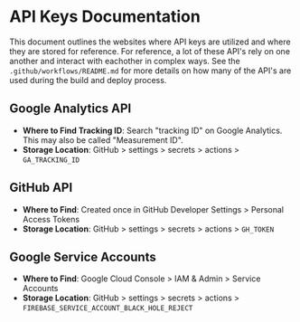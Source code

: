 # API Keys Documentation

This document outlines the websites where API keys are utilized and where they are stored for reference. For reference, a lot of these API's rely on one another and interact with eachother in complex ways. See the `.github/workflows/README.md` for more details on how many of the API's are used during the build and deploy process.

## Google Analytics API

- **Where to Find Tracking ID**: Search "tracking ID" on Google Analytics. This may also be called "Measurement ID".
- **Storage Location**: GitHub > settings > secrets > actions > `GA_TRACKING_ID`

## GitHub API

- **Where to Find**: Created once in GitHub Developer Settings > Personal Access Tokens
- **Storage Location**: GitHub > settings > secrets > actions > `GH_TOKEN`

## Google Service Accounts

- **Where to Find**: Google Cloud Console > IAM & Admin > Service Accounts
- **Storage Location**: GitHub > settings > secrets > actions > `FIREBASE_SERVICE_ACCOUNT_BLACK_HOLE_REJECT`
